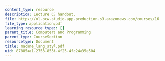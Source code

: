 ```yaml
---
content_type: resource
description: Lecture C7 handout.
file: https://ol-ocw-studio-app-production.s3.amazonaws.com/courses/16-01-unified-engineering-i-ii-iii-iv-fall-2005-spring-2006/87885aa12753853b4f254fc24a35e504_machne_lang_styl.pdf
file_type: application/pdf
learning_resource_types: []
parent_title: Computers and Programming
parent_type: CourseSection
resourcetype: Document
title: machne_lang_styl.pdf
uid: 87885aa1-2753-853b-4f25-4fc24a35e504
---
```

